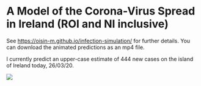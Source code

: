 # A Model of the Corona-Virus Spread in Ireland (ROI and NI inclusive)

See https://oisin-m.github.io/infection-simulation/ for further details. You can download the animated predictions as an mp4 file.

I currently predict an upper-case estimate of 444 new cases on the island of Ireland today, 26/03/20.

<img src="https://i.imgur.com/CxqV0H8.png">
